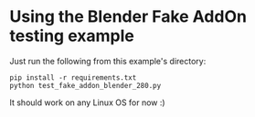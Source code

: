 # Using the Blender Fake AddOn testing example
Just run the following from this example's directory:
```
pip install -r requirements.txt
python test_fake_addon_blender_280.py
```

It should work on any Linux OS for now :)
